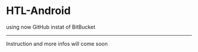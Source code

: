 # HTL-Android

using now GitHub instat of BitBucket

------

Instruction and more infos will come soon
